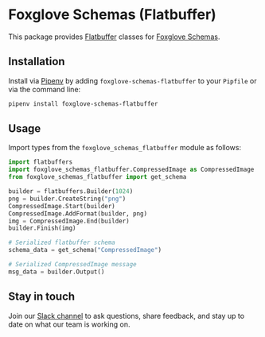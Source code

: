 # Foxglove Schemas (Flatbuffer)

This package provides [Flatbuffer](https://google.github.io/flatbuffers/) classes for [Foxglove Schemas](https://docs.foxglove.dev/docs/visualization/message-schemas/introduction).

## Installation

Install via [Pipenv](https://pipenv.pypa.io/en/latest/) by adding `foxglove-schemas-flatbuffer` to your `Pipfile` or via the command line:

```bash
pipenv install foxglove-schemas-flatbuffer
```

## Usage

Import types from the `foxglove_schemas_flatbuffer` module as follows:

```py
import flatbuffers
import foxglove_schemas_flatbuffer.CompressedImage as CompressedImage
from foxglove_schemas_flatbuffer import get_schema

builder = flatbuffers.Builder(1024)
png = builder.CreateString("png")
CompressedImage.Start(builder)
CompressedImage.AddFormat(builder, png)
img = CompressedImage.End(builder)
builder.Finish(img)

# Serialized flatbuffer schema
schema_data = get_schema("CompressedImage")

# Serialized CompressedImage message
msg_data = builder.Output()
```

## Stay in touch

Join our [Slack channel](https://foxglove.dev/slack) to ask questions, share feedback, and stay up to date on what our team is working on.
